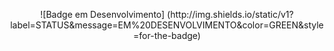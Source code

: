 <p align="center">
![Badge em Desenvolvimento]
(http://img.shields.io/static/v1?label=STATUS&message=EM%20DESENVOLVIMENTO&color=GREEN&style=for-the-badge)
</p>